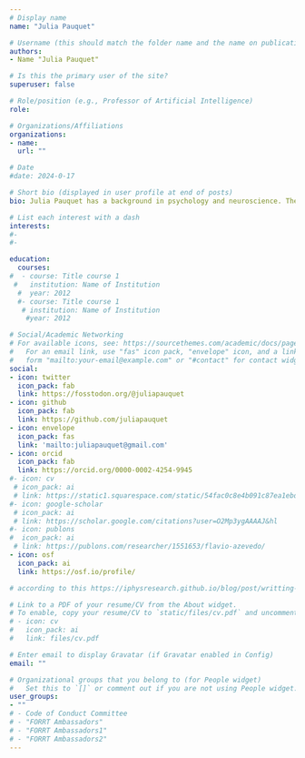 ```yaml
---
# Display name
name: "Julia Pauquet"

# Username (this should match the folder name and the name on publications)
authors:
- Name "Julia Pauquet"

# Is this the primary user of the site?
superuser: false

# Role/position (e.g., Professor of Artificial Intelligence)
role: 

# Organizations/Affiliations
organizations:
- name: 
  url: ""

# Date
#date: 2024-0-17

# Short bio (displayed in user profile at end of posts)
bio: Julia Pauquet has a background in psychology and neuroscience. They are a trainer at the Digital Research Academy. 

# List each interest with a dash
interests:
#- 
#- 

education:
  courses:
#  - course: Title course 1
 #   institution: Name of Institution
  #  year: 2012
  #- course: Title course 1
   # institution: Name of Institution
    #year: 2012

# Social/Academic Networking
# For available icons, see: https://sourcethemes.com/academic/docs/page-builder/#icons
#   For an email link, use "fas" icon pack, "envelope" icon, and a link in the
#   form "mailto:your-email@example.com" or "#contact" for contact widget.
social:
- icon: twitter
  icon_pack: fab
  link: https://fosstodon.org/@juliapauquet
- icon: github
  icon_pack: fab
  link: https://github.com/juliapauquet
- icon: envelope
  icon_pack: fas
  link: 'mailto:juliapauquet@gmail.com' 
- icon: orcid
  icon_pack: fab
  link: https://orcid.org/0000-0002-4254-9945
#- icon: cv
 # icon_pack: ai
 # link: https://static1.squarespace.com/static/54fac0c8e4b091c87ea1ebdc/t/613526800720e304de084c28/1630873216644/AzevedoAug21.pdf
#- icon: google-scholar
 # icon_pack: ai
 # link: https://scholar.google.com/citations?user=O2Mp3ygAAAAJ&hl
#- icon: publons
#  icon_pack: ai
 # link: https://publons.com/researcher/1551653/flavio-azevedo/
- icon: osf
  icon_pack: ai
  link: https://osf.io/profile/

# according to this https://iphysresearch.github.io/blog/post/writting-markdown/ ai should work

# Link to a PDF of your resume/CV from the About widget.
# To enable, copy your resume/CV to `static/files/cv.pdf` and uncomment the lines below.
# - icon: cv
#   icon_pack: ai
#   link: files/cv.pdf

# Enter email to display Gravatar (if Gravatar enabled in Config)
email: ""

# Organizational groups that you belong to (for People widget)
#   Set this to `[]` or comment out if you are not using People widget.
user_groups:
- ""
# - Code of Conduct Committee
# - "FORRT Ambassadors" 
# - "FORRT Ambassadors1" 
# - "FORRT Ambassadors2" 
---
```


